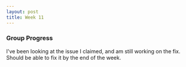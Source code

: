 ```yaml
---
layout: post
title: Week 11
---
```


### Group Progress

I've been looking at the issue I claimed, and am still working on the fix. Should be able to fix it by the end of the week.

